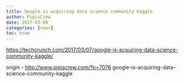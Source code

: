 ```yaml
---
title: Google is acquiring data science community Kaggle
author: PipisCrew
date: 2017-03-09
categories: [news]
toc: true
---
```


https://techcrunch.com/2017/03/07/google-is-acquiring-data-science-community-kaggle/

origin - http://www.pipiscrew.com/?p=7076 google-is-acquiring-data-science-community-kaggle